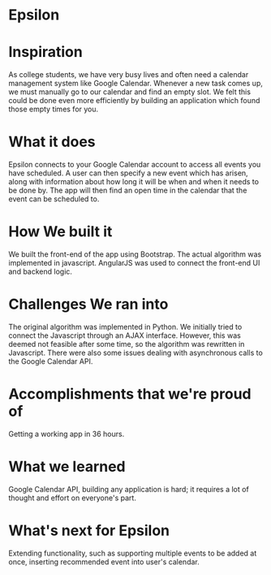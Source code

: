 # Epsilon
# Inspiration
As college students, we have very busy lives and often need a calendar management system like Google Calendar. Whenever a new task comes up, we must manually go to our calendar and find an empty slot. We felt this could be done even more efficiently by building an application which found those empty times for you.

# What it does
Epsilon connects to your Google Calendar account to access all events you have scheduled. A user can then specify a new event which has arisen, along with information about how long it will be when and when it needs to be done by. The app will then find an open time in the calendar that the event can be scheduled to.

# How We built it
We built the front-end of the app using Bootstrap. The actual algorithm was implemented in javascript. AngularJS was used to connect the front-end UI and backend logic.

# Challenges We ran into
The original algorithm was implemented in Python. We initially tried to connect the Javascript through an AJAX interface. However, this was deemed not feasible after some time, so the algorithm was rewritten in Javascript. There were also some issues dealing with asynchronous calls to the Google Calendar API.

# Accomplishments that we're proud of
Getting a working app in 36 hours.

# What we learned
Google Calendar API, building any application is hard; it requires a lot of thought and effort on everyone's part.

# What's next for Epsilon
Extending functionality, such as supporting multiple events to be added at once, inserting recommended event into user's calendar.
